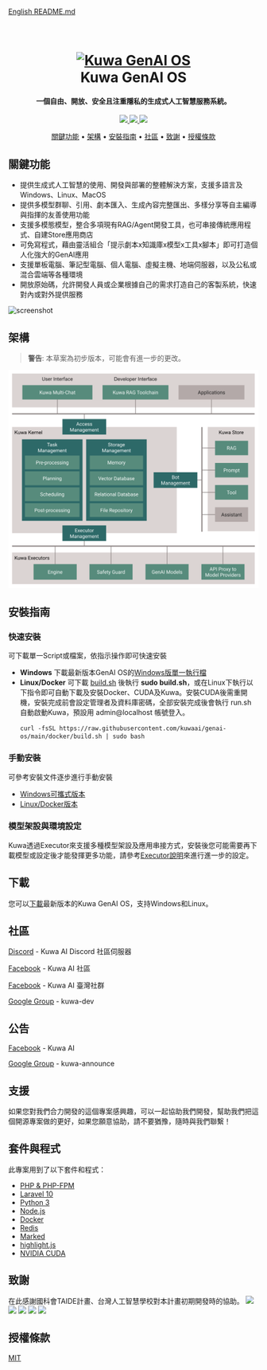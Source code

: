 [English README.md](./README.md)

<h1 align="center">
  <br>
  <a href="https://kuwaai.tw/zh-Hant/">
  <img src="./src/multi-chat/public/images/kuwa.png" alt="Kuwa GenAI OS" width="200"></a>
  <br>
  Kuwa GenAI OS
  <br>
</h1>

<h4 align="center">一個自由、開放、安全且注重隱私的生成式人工智慧服務系統。</h4>

<p align="center">
  <a href="http://makeapullrequest.com">
    <img src="https://img.shields.io/badge/PRs-welcome-brightgreen.svg">
  </a>
  <a href="#">
    <img src="https://img.shields.io/badge/all_contributors-2-orange.svg?style=flat-square">
  </a>
  <a href="https://laravel.com/docs/10.x/releases">
    <img src="https://img.shields.io/badge/maintained%20with-Laravel-cc00ff.svg">
  </a>
</p>

<p align="center">
  <a href="#關鍵功能">關鍵功能</a> •
  <a href="#架構">架構</a> •
  <a href="#安裝指南">安裝指南</a> •
  <a href="#社區">社區</a> •
  <a href="#致謝">致謝</a> •
  <a href="#授權條款">授權條款</a>
</p>

## 關鍵功能
* 提供生成式人工智慧的使用、開發與部署的整體解決方案，支援多語言及Windows、Linux、MacOS
* 提供多模型群聊、引用、劇本匯入、生成內容完整匯出、多樣分享等自主編導與指揮的友善使用功能 
* 支援多模態模型，整合多項現有RAG/Agent開發工具，也可串接傳統應用程式、自建Store應用商店
* 可免寫程式，藉由靈活組合「提示劇本x知識庫x模型x工具x腳本」即可打造個人化強大的GenAI應用
* 支援單板電腦、筆記型電腦、個人電腦、虛擬主機、地端伺服器，以及公私或混合雲端等各種環境
* 開放原始碼，允許開發人員或企業根據自己的需求打造自己的客製系統，快速對內或對外提供服務

![screenshot](./src/multi-chat/public/images/demo.gif)

## 架構
> **警告**: 本草案為初步版本，可能會有進一步的更改。

[![screenshot](./src/multi-chat/public/images/architecture.svg)](https://kuwaai.tw/os/Intro)

## 安裝指南
### 快速安裝
可下載單一Script或檔案，依指示操作即可快速安裝
* **Windows**
下載最新版本GenAI OS的[Windows版單一執行檔](https://github.com/kuwaai/genai-os/releases)
* **Linux/Docker**
可下載 [build.sh](./docker/build.sh) 後執行 **sudo build.sh**，或在Linux下執行以下指令即可自動下載及安裝Docker、CUDA及Kuwa。安裝CUDA後需重開機，安裝完成前會設定管理者及資料庫密碼，全部安裝完成後會執行 run.sh 自動啟動Kuwa，預設用 admin@localhost 帳號登入。
  ```
  curl -fsSL https://raw.githubusercontent.com/kuwaai/genai-os/main/docker/build.sh | sudo bash
  ```
### 手動安裝
可參考安裝文件逐步進行手動安裝
* [Windows可攜式版本](./windows/README_TW.md)
* [Linux/Docker版本](./docker/README_TW.md)

### 模型架設與環境設定
Kuwa透過Executor來支援多種模型架設及應用串接方式，安裝後您可能需要再下載模型或設定後才能發揮更多功能，請參考[Executor說明](./src/executor/README_TW.md)來進行進一步的設定。

## 下載

您可以[下載](https://github.com/kuwaai/genai-os/releases)最新版本的Kuwa GenAI OS，支持Windows和Linux。

## 社區

[Discord](https://discord.gg/4HxYAkvdu5) - Kuwa AI Discord 社區伺服器

[Facebook](https://www.facebook.com/groups/g.kuwaai.org) - Kuwa AI 社區

[Facebook](https://www.facebook.com/groups/g.kuwaai.tw) - Kuwa AI 臺灣社群

[Google Group](https://groups.google.com/g/kuwa-dev) - kuwa-dev

## 公告

[Facebook](https://www.facebook.com/kuwaai) - Kuwa AI

[Google Group](https://groups.google.com/g/kuwa-announce) - kuwa-announce

## 支援

如果您對我們合力開發的這個專案感興趣，可以一起協助我們開發，幫助我們把這個開源專案做的更好，如果您願意協助，請不要猶豫，隨時與我們聯繫！

## 套件與程式

此專案用到了以下套件和程式：

- [PHP & PHP-FPM](https://www.php.net/)
- [Laravel 10](https://laravel.com/)
- [Python 3](https://www.python.org/)
- [Node.js](https://nodejs.org/)
- [Docker](https://www.docker.com/)
- [Redis](https://redis.io/)
- [Marked](https://github.com/chjj/marked)
- [highlight.js](https://highlightjs.org/)
- [NVIDIA CUDA](https://developer.nvidia.com/cuda-toolkit)

## 致謝
在此感謝國科會TAIDE計畫、台灣人工智慧學校對本計畫初期開發時的協助。
<a href="https://www.nuk.edu.tw/"><img src="./src/multi-chat/public/images/logo_NUK.jpg" height="100px"></a>
<a href="https://taide.tw/"><img src="./src/multi-chat/public/images/logo_taide.jpg" height="100px"></a>
<a href="https://www.nstc.gov.tw/"><img src="./src/multi-chat/public/images/logo_NSTCpng.jpg" height="100px"></a>
<a href="https://www.narlabs.org.tw/"><img src="./src/multi-chat/public/images/logo_NARlabs.jpg" height="100px"></a>
<a href="https://aiacademy.tw/"><img src="./src/multi-chat/public/images/logo_AIA.jpg" height="100px"></a>

## 授權條款
[MIT](./LICENSE)
